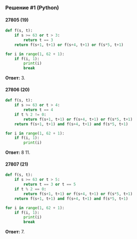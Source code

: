 ### Решение #1 (Python)

#### 27805 (19)
```python
def f(s, t):
    if s >= 63 or t > 3:
        return t == 3
    return f(s+1, t+1) or f(s+4, t+1) or f(s*5, t+1)

for i in range(1, 62 + 1):
    if f(i, 1):
        print(i)
        break
```
**Ответ:** 3.

#### 27806 (20)
```python
def f(s, t):
    if s >= 63 or t > 4:
        return t == 4
    if t % 2 != 0:
        return f(s+1, t+1) or f(s+4, t+1) or f(s*5, t+1)
    return f(s+1, t+1) and f(s+4, t+1) and f(s*5, t+1)

for i in range(1, 62 + 1):
    if f(i, 1):
        print(i)
```
**Ответ:** 8 11.

#### 27807 (21)
```python
def f(s, t):
    if s >= 63 or t > 5:
        return t == 3 or t == 5
    if t % 2 == 0:
        return f(s+1, t+1) or f(s+4, t+1) or f(s*5, t+1)
    return f(s+1, t+1) and f(s+4, t+1) and f(s*5, t+1)

for i in range(1, 62 + 1):
    if f(i, 1):
        print(i)
        break
```
**Ответ:** 7.

<!--
## 19 (27805)

#### Решение #1 (Python)
```python
# +1; +4; *5

Smax = 63

def f(S, t):
	global Smax
	
	if t == 2:
		return S >= Smax
	else:
		return f(S + 1, t + 1) or f(S + 4, t + 1) or f(S * 5, t + 1)

for i in range(1, 62 + 1):
	if f(i, 0):
		print(i)
		break
```
**Ответ:** 3.

## 20 (27806)
#### Решение #1 (Python)
```python
Smax = 63

def f(S, t):
	global Smax
	
	if t == 3:
		return S >= Smax
	
	if S >= Smax:
		return False
	
	if t % 2 == 0:
		return f(S + 1, t + 1) or f(S + 4, t + 1) or f(S * 5, t + 1)
	else:
		return f(S + 1, t + 1) and f(S + 4, t + 1) and f(S * 5, t + 1)

for i in range(1, 62 + 1):
	if f(i, 0):
		print(i)
```
**Ответ:** 8 11.

## 21 (27807)
-->
